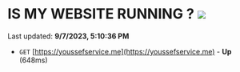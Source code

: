 # IS MY WEBSITE RUNNING ? [![](https://img.shields.io/static/v1?label=Sponsor&message=%E2%9D%A4&logo=GitHub&color=%23fe8e86)](https://github.com/sponsors/<username>)

Last updated: **9/7/2023, 5:10:36 PM**

- `GET` [https://youssefservice.me](https://youssefservice.me) - **Up** (648ms)
